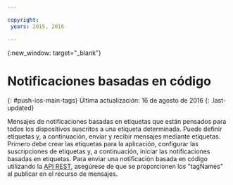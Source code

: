 ```yaml
---

copyright:
 years: 2015, 2016

---
```


{:new_window: target="_blank"}
# Notificaciones basadas en código 
{: #push-ios-main-tags}
Última actualización: 16 de agosto de 2016
{: .last-updated}

Mensajes de notificaciones basadas en etiquetas que están pensados para todos los dispositivos suscritos a una etiqueta determinada. Puede definir etiquetas y, a continuación, enviar y recibir mensajes mediante
  etiquetas. Primero debe
                        crear las etiquetas para la aplicación, configurar las suscripciones de etiquetas
                        y, a continuación, iniciar las notificaciones basadas en etiquetas. Para enviar una notificación basada en código utilizando la [API REST](https://mobile.{DomainName}/imfpushrestapidocs/), asegúrese de que se proporcionen los "tagNames" al publicar en el recurso de mensajes. 
